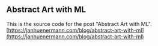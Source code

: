 ## Abstract Art with ML
This is the source code for the post "Abstract Art with ML". [https://janhuenermann.com/blog/abstract-art-with-ml](https://janhuenermann.com/blog/abstract-art-with-ml)

